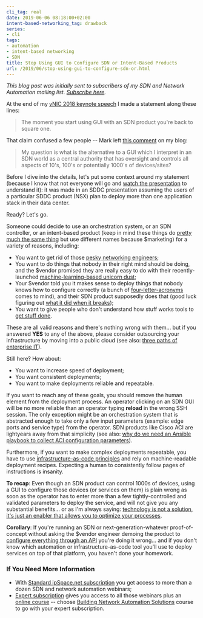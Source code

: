 ```yaml
---
cli_tag: real
date: 2019-06-06 08:18:00+02:00
intent-based-networking_tag: drawback
series:
- cli
tags:
- automation
- intent-based networking
- SDN
title: Stop Using GUI to Configure SDN or Intent-Based Products
url: /2019/06/stop-using-gui-to-configure-sdn-or.html
---
```

*This blog post was initially sent to subscribers of my SDN and Network Automation mailing list. *[*Subscribe here*](http://www.ipspace.net/Subscribe/Five_SDN_Tips)*.*

At the end of my [vNIC 2018 keynote speech](https://blog.ipspace.net/2018/10/making-sense-of-software-defined-world.html) I made a statement along these lines:

> The moment you start using GUI with an SDN product you're back to square one.

That claim confused a few people -- Mark left [this comment](https://blog.ipspace.net/2018/10/making-sense-of-software-defined-world.html?showComment=1539476892425#c8729491570071533210) on my blog:
<!--more-->
> My question is what is the alternative to a GUI which I interpret in an SDN world as a central authority that has oversight and controls all aspects of 10's, 100's or potentially 1000's of devices/sites?

Before I dive into the details, let's put some context around my statement (because I know that not everyone will go and [watch the presentation](https://my.ipspace.net/bin/list?id=SDDC101#vNIC2018) to understand it): it was made in an SDDC presentation assuming the users of a particular SDDC product (NSX) plan to deploy more than one application stack in their data center.

Ready? Let's go.

Someone could decide to use an orchestration system, or an SDN controller, or an intent-based product (keep in mind these things do [pretty much the same thing](https://blog.ipspace.net/2017/09/intent-based-hype.html) but use different names because \$marketing) for a variety of reasons, including:

-   You want to get rid of those [pesky networking engineers](https://blog.ipspace.net/2016/07/why-is-every-sdn-vendor-bashing.html);
-   You want to do things that nobody in their right mind should be doing, and the \$vendor promised they are really easy to do with their recently-launched [machine-learning-based unicorn dust](https://blog.ipspace.net/2018/10/worth-watching-machine-learning-in.html);
-   Your \$vendor told you it makes sense to deploy things that nobody knows how to configure correctly (a bunch of [four-letter-acronyms](https://blog.ipspace.net/2017/09/why-is-cisco-pushing-lisp-in-enterprise.html) comes to mind), and their SDN product supposedly does that (good luck figuring out [what it did when it breaks](https://blog.ipspace.net/2018/02/how-self-sufficient-do-you-want-to-be.html));
-   You want to give people who don't understand how stuff works tools to [get stuff done](https://blog.ipspace.net/2018/02/single-image-systems-or-automated.html).

These are all valid reasons and there's nothing wrong with them... but if you answered **YES** to any of the above, please consider outsourcing your infrastructure by moving into a public cloud (see also: [three paths of enterprise IT](https://blog.ipspace.net/2017/11/the-three-paths-of-enterprise-it.html)).

Still here? How about:

-   You want to increase speed of deployment;
-   You want consistent deployments;
-   You want to make deployments reliable and repeatable.

If you want to reach any of these goals, you should remove the human element from the deployment process. An operator clicking on an SDN GUI will be no more reliable than an operator typing **reload** in the wrong SSH session. The only exception might be an orchestration system that is abstracted enough to take only a few input parameters (example: edge ports and service type) from the operator. SDN products like Cisco ACI are lightyears away from that simplicity (see also: [why do we need an Ansible playbook to collect ACI configuration parameters](https://blog.ipspace.net/2018/06/automation-win-document-cisco-aci.html)).

Furthermore, if you want to make complex deployments repeatable, you have to use [infrastructure-as-code principles](https://my.ipspace.net/bin/list?id=NetAutSol&module=7) and rely on machine-readable deployment recipes. Expecting a human to consistently follow pages of instructions is insanity.

**To recap**: Even though an SDN product can control 1000s of devices, using a GUI to configure those devices (or services on them) is plain wrong as soon as the operator has to enter more than a few tightly-controlled and validated parameters to deploy the service, and will not give you any substantial benefits... or as I'm always saying: [technology is not a solution, it's just an enabler that allows you to optimize your processes](https://blog.ipspace.net/2017/10/are-you-solving-right-problem.html).

**Corollary**: If you're running an SDN or next-generation-whatever proof-of-concept without asking the \$vendor engineer demoing the product to [configure everything through an API](https://blog.ipspace.net/2018/02/anti-automation-from-antimatter-universe.html) you're doing it wrong... and if you don't know which automation or infrastructure-as-code tool you'll use to deploy services on top of that platform, you haven't done your homework.

### If You Need More Information

-   With [Standard ipSpace.net subscription](https://www.ipspace.net/Subscription/Individual) you get access to more than a dozen SDN and network automation webinars;
-   [Expert subscription](https://www.ipspace.net/Subscription/Individual) gives you access to all those webinars plus an [online course](https://www.ipspace.net/Courses) -- choose [Building Network Automation Solutions](https://www.ipspace.net/Building_Network_Automation_Solutions) course to go with your expert subscription.
